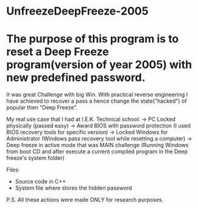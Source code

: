 # UnfreezeDeepFreeze-2005

# The purpose of this program is to reset a Deep Freeze program(version of year 2005) with new predefined password. 

It was great Challenge with big Win. With practical reverse engineering I have achieved to recover a pass a hence change the state("hacked") of popular then "Deep Freeze".

My real use case that I had at I.E.K. Technical school: 
-> PC Locked physically (passed easy)
-> Award BIOS with password protection (I used BIOS recovery tools for specific version)
-> Locked Windows for Administrator (Windows pass recovery tool while resetting a computer) 
-> Deep freeze in active mode that was MAIN challenge (Running Windows from boot CD and after execute a current compiled program in the Deep freeze's system folder) 

Files:
+ Source code in C++
+ System file where stores the hidden password

P.S. All these actions were made ONLY for research purposes.

